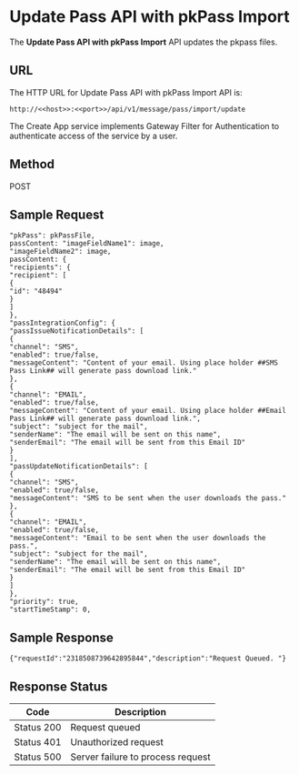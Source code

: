 
# Update Pass API with pkPass Import

The **Update Pass API with pkPass Import** API updates the pkpass files.

## URL

The HTTP URL for Update Pass API with pkPass Import API is:

```
http://<<host>>:<<port>>/api/v1/message/pass/import/update
```

The Create App service implements Gateway Filter for Authentication to authenticate access of the service by a user.

## Method

POST

## Sample Request

```
"pkPass": pkPassFile,
passContent: "imageFieldName1": image,
"imageFieldName2": image,
passContent: {
"recipients": {
"recipient": [
{
"id": "48494"
}
]
},
"passIntegrationConfig": {
"passIssueNotificationDetails": [
{
"channel": "SMS",
"enabled": true/false,
"messageContent": "Content of your email. Using place holder ##SMS Pass Link## will generate pass download link."
},
{
"channel": "EMAIL",
"enabled": true/false,
"messageContent": "Content of your email. Using place holder ##Email Pass Link## will generate pass download link.",
"subject": "subject for the mail",
"senderName": "The email will be sent on this name",
"senderEmail": "The email will be sent from this Email ID"
}
],
"passUpdateNotificationDetails": [
{
"channel": "SMS",
"enabled": true/false,
"messageContent": "SMS to be sent when the user downloads the pass."
},
{
"channel": "EMAIL",
"enabled": true/false,
"messageContent": "Email to be sent when the user downloads the pass.",
"subject": "subject for the mail",
"senderName": "The email will be sent on this name",
"senderEmail": "The email will be sent from this Email ID"
}
]
},
"priority": true,
"startTimeStamp": 0,

```

## Sample Response

```
{"requestId":"2318508739642895844","description":"Request Queued. "}
```

## Response Status

| Code       | Description                       |
| ---------- | --------------------------------- |
| Status 200 | Request queued                    |
| Status 401 | Unauthorized request              |
| Status 500 | Server failure to process request |
